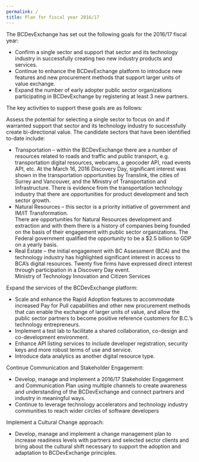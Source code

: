 ```yaml
---
permalink: /
title: Plan for fiscal year 2016/17
---
```


The BCDevExchange has set out the following goals for the 2016/17 fiscal year:

- Confirm a single sector and support that sector and its technology industry in successfully creating two new industry products and services.
- Continue to enhance the BCDevExchange platform to introduce new features and new procurement 
methods that support larger units of value exchange.
- Expand the number of early adopter public sector organizations participating in BCDevExchange by registering at least 3 new partners.

The key activities to support these goals are as follows:

Assess the potential for selecting a single sector to focus on and if warranted support that sector and its technology industry to successfully create bi-directional value. The candidate sectors that have been identified to-date include:

- Transportation – within the BCDevExchange there are a number of resources related to roads 
and traffic and public transport, e.g. transportation digital resources, webcams, a geocoder API, 
road events API, etc.   At the March 16, 2016 Discovery Day, significant interest was shown in 
the transportation opportunities by Translink, the cities of Surrey and Vancouver, and the 
Ministry of Transportation and Infrastructure.  There is evidence from the transportation 
technology industry that there are opportunities for product development and tech sector 
growth.
- Natural Resources – this sector is a priority initiative of government and IM/IT Transformation.  
There are opportunities for Natural Resources development and extraction and with them there 
is a history of companies being founded on the basis of their engagement with public sector 
organizations.  The Federal government qualified the opportunity to be a $2.5 billion to GDP on 
a yearly basis.
- Real Estate – the initial engagement with BC Assessment (BCA) and the technology industry has 
highlighted significant interest in access to BCA’s digital resources.  Twenty five firms have 
expressed direct interest through participation in a Discovery Day event.   
Ministry of Technology Innovation and Citizen Services

Expand the services of the BCDevExchange platform: 

- Scale and enhance the Rapid Adoption features to accommodate increased Pay for Pull 
capabilities and other new procurement methods that can enable the exchange of larger units 
of value, and allow the public sector partners to become positive reference customers for B.C.’s 
technology entrepreneurs. 
- Implement a test lab to facilitate a shared collaboration, co-design and co-development
environment.
- Enhance API listing services to include developer registration, security keys and more robust 
terms of use and service. 
- Introduce data analytics as another digital resource type.

Continue Communication and Stakeholder Engagement:

- Develop, manage and implement a 2016/17 Stakeholder Engagement and Communication Plan 
using multiple channels to create awareness and understanding of the BCDevExchange and 
connect partners and industry in meaningful ways.
- Continue to leverage technology accelerators and technology industry communities to reach 
wider circles of software developers

Implement a Cultural Change approach:
 
- Develop, manage and implement a change management plan to increase readiness levels with 
partners and selected sector clients and bring about the cultural shift necessary to support the 
adoption and adaptation to BCDevExchange principles.  
